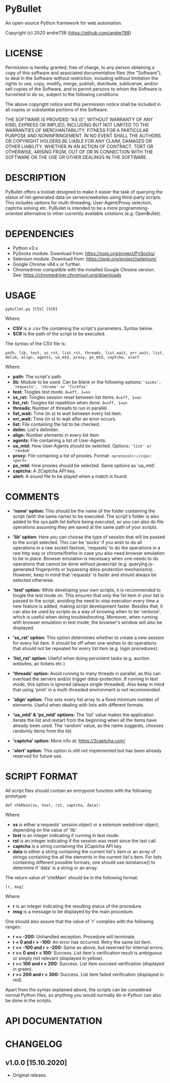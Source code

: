 # PyBullet
An open-source Python framework for web automation.

Copyright (c) 2020 andre738 (https://github.com/andre798)

# LICENSE
Permission is hereby granted, free of charge, to any person obtaining a copy of this software and associated documentation files (the "Software"), to deal in the Software without restriction, including without limitation the rights to use, copy, modify, merge, publish, distribute, sublicense, and/or sell copies of the Software, and to permit persons to whom the Software is furnished to do so, subject to the following conditions:

The above copyright notice and this permission notice shall be included in all copies or substantial portions of the Software.

THE SOFTWARE IS PROVIDED "AS IS", WITHOUT WARRANTY OF ANY KIND, EXPRESS OR IMPLIED, INCLUDING BUT NOT LIMITED TO THE WARRANTIES OF MERCHANTABILITY, FITNESS FOR A PARTICULAR PURPOSE AND NONINFRINGEMENT. IN NO EVENT SHALL THE AUTHORS OR COPYRIGHT HOLDERS BE LIABLE FOR ANY CLAIM, DAMAGES OR OTHER LIABILITY, WHETHER IN AN ACTION OF CONTRACT, TORT OR OTHERWISE, ARISING FROM, OUT OF OR IN CONNECTION WITH THE SOFTWARE OR THE USE OR OTHER DEALINGS IN THE SOFTWARE.

# DESCRIPTION
PyBullet offers a toolset designed to make it easier the task of querying the status of list-generated data on servers/websites using third-party scripts. This includes options for multi-threading, User-Agent/Proxy selection, captcha solving etc. PyBullet is intended to be a more programming-oriented alternative to other currently available solutions (e.g. OpenBullet).

# DEPENDENCIES
- Python v3.x
- PySocks module. Download from: https://pypi.org/project/PySocks/
- Selenium module. Download from: https://pypi.org/project/selenium/
- Google Chrome v84.x or further.
- Chromedriver compatible with the installed Google Chrome version. 
  See: https://chromedriver.chromium.org/downloads

# USAGE
`pybullet.py [CSV] [SCR]`

Where:
- **CSV** is a .csv file containing the script's parameters. Syntax below.
- **SCR** is the path of the script to be executed.
        
The syntax of the CSV file is:

`path, lib, test, ss_rst, list_rst, threads, list_wait, err_wait, list, delim, align, agents, ua_mtd, proxy, px_mtd, captcha, alert`

Where:
- **path:** The script's path.
- **lib:** Module to be used. Can be blank or the following options: `'socks', 'requests', 'chrome' or 'firefox'`
- **test:** Toogles test mode. `0=off, 1=on`
- **ss_rst:** Toogles session reset between list items. `0=off, 1=on`
- **list_rst:** Toogles list repetition when done. `0=off, 1=on`
- **threads:** Number of threads to run in parallel.
- **list_wait:** Time (in s) to wait between every list item.
- **err_wait:** Time (in s) to wait after an error occurs.
- **list:** File containing the list to be checked.
- **delim:** List's delimiter.
- **align:** Number elements in every list item.
- **agents:** File containing a list of User-Agents.
- **ua_mtd:** How User-Agents should be selected. Options: `'list' or 'random'`
- **proxy:** File containing a list of proxies. Format: `<protocol>://<ip>:<port>`
- **px_mtd:** How proxies should be selected. Same options as 'ua_mtd'.
- **captcha:** A 2Captcha API key.
- **alert:** A sound file to be played when a match is found.

# COMMENTS
- **'name' option:** This should be the name of the folder containing the script (with the same name) to be executed. The script's folder is also added to the sys.path list before being executed, so you can also do file operations assuming they are saved at the same path of your scripts. 

- **'lib' option:** Here you can choose the type of session that will be passed to the script selected. This can be 'socks' if you wish to do all operations in a raw socket fashion, 'requests' to do the operations in a raw http way or chrome/firefox in case you also need browser emulation to be in place. Browser emulation is necessary when one needs to do operations that cannot be done without javascript (e.g. querying js-generated fingerprints or bypassing ddos-protection mechanisms). However, keep in mind that 'requests' is faster and should always be selected otherwise.
   
- **'test' option:** While developing your own scripts, it is recommended to toogle the test mode on. This ensures that only the 1st item in your list is passed to the script, avoiding the need to stop execution every time a new feature is added, making script development faster. Besides that, it can also be used by scripts as a way of knowing when to be 'verbose', which is useful when doing troubleshooting. Moreover, when running with browser emulation in test mode, the browser's window will also be displayed.

- **'ss_rst' option:** This option determines whether to create a new session for every list item. It should be off when one wishes to do operations that should not be repeated for every list item (e.g. login procedures).

- **'list_rst' option:** Useful when doing persistent tasks (e.g. auction websites, air tickets etc.)

- **'threads' option:** Avoid running to many threads in parallel, as this can overload the servers and/or trigger ddos-protection. If running in test mode, this option is ignored (always single-threaded). Also keep in mind that using 'print' in a multi-threaded environment is not recommended.

- **'align' option:** This sets every list array to a fixed minimum number of elements. Useful when dealing with lists with different formats.

- **'ua_mtd' & 'px_mtd' options:** The 'list' value makes the application iterate the list and restart from the beginning when all the items have already been used. The 'random' value, as the name suggests, chooses randomly items from the list.

- **'captcha' option:** More info at: https://2captcha.com/
   
- **'alert' option:** This option is still not implemented but has been already reserved for future use.

# SCRIPT FORMAT
All script files should contain an entrypoint function with the following prototype:

	def chkMain(ss, test, rst, captcha, data):

Where:
- **ss** is either a requests' session object or a selenium webdriver object, depending on the value of 'lib'.
- **test** is an integer indicating if running in test mode.
- **rst** is an integer indicating if the session was reset since the last call.
- **captcha** is a string containing the 2Captcha API key.
- **data** is either a string containing the current list's item or an array of strings containing the all the elements in the current list's item. For lists containing        different possible formats, one should use isinstance() to determine if 'data' is a string or an array.

The return value of 'chkMain' should be in the following format:

	[r, msg]

Where:
- **r** is an integer indicating the resulting status of the procedure.
- **msg** is a message to be displayed by the main procedure.

One should also assure that the value of 'r' complies with the following ranges:

- **r <= -200:** Unhandled exception. Procedure will terminate.
- **r < 0 and r > -100:** An error has occurred. Retry the same list item.
- **r <= -100 and r > -200:** Same as above, but reserved for internal errors.
- **r >= 0 and r < 100:** Success. List item's verification result is ambiguous or simply not relevant (displayed in yellow).
- **r >= 100 and r < 200:** Success. List item succeed verification (displayed in green).
- **r >= 200 and r < 300:** Success. List item failed verification (displayed in red).

Apart from the syntax explained above, the scripts can be considered normal Python files, so anything you would normally do in Python can also be done in the scripts.

# API DOCUMENTATION


# CHANGELOG
## v1.0.0 [15.10.2020]
- Original release.
